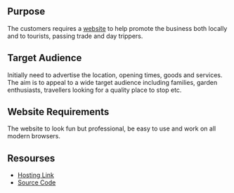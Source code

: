 ## Purpose

The customers requires a [website](https://stanstarishko.github.io/abbington-farm/) to help promote the business both locally and to tourists, passing trade and day trippers.  

## Target Audience
Initially need to advertise the location, opening times, goods and services. The aim is to appeal to a wide target audience including families, garden enthusiasts, travellers looking for a quality place to stop etc.


## Website Requirements
The website to look fun but professional, be easy to use and work on all modern browsers.

## Resourses
- [Hosting Link](https://stanstarishko.github.io/abbington-farm/)
- [Source Code](https://github.com/StanStarishko/abbington-farm)
